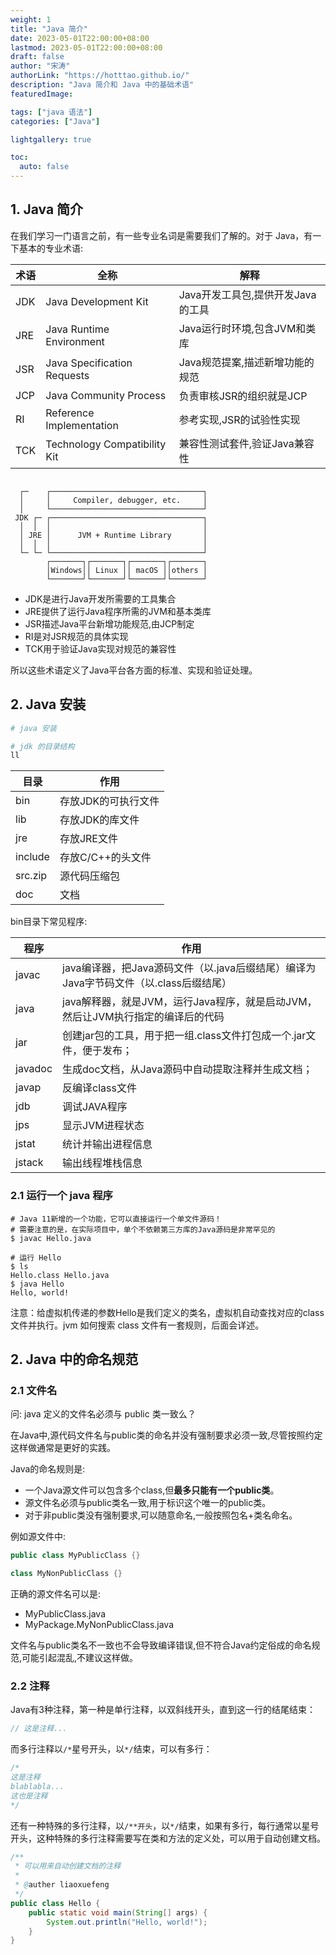 ```yaml
---
weight: 1
title: "Java 简介"
date: 2023-05-01T22:00:00+08:00
lastmod: 2023-05-01T22:00:00+08:00
draft: false
author: "宋涛"
authorLink: "https://hotttao.github.io/"
description: "Java 简介和 Java 中的基础术语"
featuredImage: 

tags: ["java 语法"]
categories: ["Java"]

lightgallery: true

toc:
  auto: false
---
```


## 1. Java 简介
在我们学习一门语言之前，有一些专业名词是需要我们了解的。对于 Java，有一下基本的专业术语:

| 术语 | 全称 | 解释 |
|-|-|-|  
| JDK | Java Development Kit | Java开发工具包,提供开发Java的工具 |
| JRE | Java Runtime Environment | Java运行时环境,包含JVM和类库 |
| JSR | Java Specification Requests | Java规范提案,描述新增功能的规范 |
| JCP | Java Community Process | 负责审核JSR的组织就是JCP |
| RI | Reference Implementation | 参考实现,JSR的试验性实现 |
| TCK | Technology Compatibility Kit | 兼容性测试套件,验证Java兼容性 |

```shell

  ┌─    ┌──────────────────────────────────┐
  │     │     Compiler, debugger, etc.     │
  │     └──────────────────────────────────┘
 JDK ┌─ ┌──────────────────────────────────┐
  │  │  │                                  │
  │ JRE │      JVM + Runtime Library       │
  │  │  │                                  │
  └─ └─ └──────────────────────────────────┘
        ┌───────┐┌───────┐┌───────┐┌───────┐
        │Windows││ Linux ││ macOS ││others │
        └───────┘└───────┘└───────┘└───────┘
```

- JDK是进行Java开发所需要的工具集合
- JRE提供了运行Java程序所需的JVM和基本类库
- JSR描述Java平台新增功能规范,由JCP制定  
- RI是对JSR规范的具体实现
- TCK用于验证Java实现对规范的兼容性

所以这些术语定义了Java平台各方面的标准、实现和验证处理。

## 2. Java 安装
```bash
# java 安装

# jdk 的目录结构
ll 
```

| 目录 | 作用 |
|-|-|
| bin | 存放JDK的可执行文件 |
| lib | 存放JDK的库文件 |  
| jre | 存放JRE文件 |
| include | 存放C/C++的头文件 |
| src.zip | 源代码压缩包 |
| doc | 文档 | 

bin目录下常见程序:

| 程序 | 作用 |  
|-|-|
| javac | java编译器，把Java源码文件（以.java后缀结尾）编译为Java字节码文件（以.class后缀结尾）|
| java | java解释器，就是JVM，运行Java程序，就是启动JVM，然后让JVM执行指定的编译后的代码 |
| jar | 创建jar包的工具，用于把一组.class文件打包成一个.jar文件，便于发布； |
| javadoc | 生成doc文档，从Java源码中自动提取注释并生成文档； |
| javap | 反编译class文件 |
| jdb | 调试JAVA程序 |
| jps | 显示JVM进程状态 |
| jstat | 统计并输出进程信息 |
| jstack | 输出线程堆栈信息 |

### 2.1 运行一个 java 程序

```shell
# Java 11新增的一个功能，它可以直接运行一个单文件源码！
# 需要注意的是，在实际项目中，单个不依赖第三方库的Java源码是非常罕见的
$ javac Hello.java

# 运行 Hello 
$ ls
Hello.class	Hello.java
$ java Hello
Hello, world!
```

注意：给虚拟机传递的参数Hello是我们定义的类名，虚拟机自动查找对应的class文件并执行。jvm 如何搜索 class 文件有一套规则，后面会详述。

## 2. Java 中的命名规范
### 2.1 文件名
问: java 定义的文件名必须与 public 类一致么？

在Java中,源代码文件名与public类的命名并没有强制要求必须一致,尽管按照约定这样做通常是更好的实践。

Java的命名规则是:

- 一个Java源文件可以包含多个class,但**最多只能有一个public类**。
- 源文件名必须与public类名一致,用于标识这个唯一的public类。
- 对于非public类没有强制要求,可以随意命名,一般按照包名+类名命名。

例如源文件中:

```java
public class MyPublicClass {}

class MyNonPublicClass {}
```

正确的源文件名可以是:

- MyPublicClass.java
- MyPackage.MyNonPublicClass.java

文件名与public类名不一致也不会导致编译错误,但不符合Java约定俗成的命名规范,可能引起混乱,不建议这样做。

### 2.2 注释
Java有3种注释，第一种是单行注释，以双斜线开头，直到这一行的结尾结束：

```java
// 这是注释...
```
而多行注释以`/*`星号开头，以`*/`结束，可以有多行：

```java
/*
这是注释
blablabla...
这也是注释
*/
```
还有一种特殊的多行注释，以`/**开头`，以`*/`结束，如果有多行，每行通常以星号开头，这种特殊的多行注释需要写在类和方法的定义处，可以用于自动创建文档。

```java
/**
 * 可以用来自动创建文档的注释
 * 
 * @auther liaoxuefeng
 */
public class Hello {
    public static void main(String[] args) {
        System.out.println("Hello, world!");
    }
}
```

